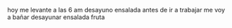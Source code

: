 
hoy me levante a las 6 am
desayuno ensalada antes de ir a trabajar
me voy a bañar 
desayunar ensalada fruta
